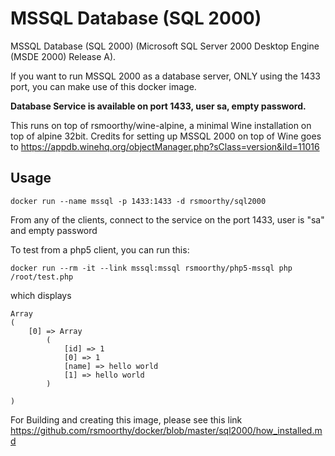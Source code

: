 # MSSQL Database (SQL 2000)

MSSQL Database (SQL 2000) (Microsoft SQL Server 2000 Desktop Engine (MSDE 2000) Release A). 

If you want to run MSSQL 2000 as a database server, ONLY using the 1433 port, you can make use of this docker image. 

**Database Service is available on port 1433, user sa, empty password.**

This runs on top of rsmoorthy/wine-alpine, a minimal Wine installation on top of alpine 32bit. Credits for setting up MSSQL 2000 on top of Wine goes to https://appdb.winehq.org/objectManager.php?sClass=version&iId=11016

## Usage

```
docker run --name mssql -p 1433:1433 -d rsmoorthy/sql2000
```

From any of the clients, connect to the service on the port 1433, user is "sa" and empty password


To test from a php5 client, you can run this:

```
docker run --rm -it --link mssql:mssql rsmoorthy/php5-mssql php /root/test.php
```

which displays 
```
Array
(
    [0] => Array
        (
            [id] => 1
            [0] => 1
            [name] => hello world
            [1] => hello world
        )

)
```

For Building and creating this image, please see this link https://github.com/rsmoorthy/docker/blob/master/sql2000/how_installed.md
